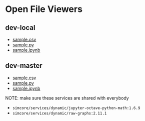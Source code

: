 # Open File Viewers


## dev-local
- [sample.csv](http://127.0.0.1:9081/view?file_type=CSV&viewer_key=simcore/services/dynamic/raw-graphs&viewer_version=2.11.1&file_size=1&download_link=https://raw.githubusercontent.com/pcrespov/osparc-sample-studies/master/files%20samples/sample.csv)
- [sample.py](http://127.0.0.1:9081/view?file_type=IPYNB&viewer_key=simcore/services/dynamic/jupyter-octave-python-math&viewer_version=1.6.9&file_size=1&download_link=https://raw.githubusercontent.com/pcrespov/osparc-sample-studies/master/files%20samples/sample.py)
- [sample.ipynb](http://127.0.0.1:9081/view?file_type=IPYNB&viewer_key=simcore/services/dynamic/jupyter-octave-python-math&viewer_version=1.6.9&file_size=1&download_link=https://raw.githubusercontent.com/pcrespov/osparc-sample-studies/master/files%20samples/sample.ipynb)


## dev-master

- [sample.csv](https://osparc-master.speag.com/view?file_type=CSV&viewer_key=simcore/services/dynamic/raw-graphs&viewer_version=2.11.1&file_size=1&download_link=https://raw.githubusercontent.com/pcrespov/osparc-sample-studies/master/files%20samples/sample.csv)
- [sample.py](https://osparc-master.speag.com/view?file_type=IPYNB&viewer_key=simcore/services/dynamic/jupyter-octave-python-math&viewer_version=1.6.9&file_size=1&download_link=https://raw.githubusercontent.com/pcrespov/osparc-sample-studies/master/files%20samples/sample.py)
- [sample.ipynb](https://osparc-master.speag.com/view?file_type=IPYNB&viewer_key=simcore/services/dynamic/jupyter-octave-python-math&viewer_version=1.6.9&file_size=1&download_link=https://raw.githubusercontent.com/pcrespov/osparc-sample-studies/master/files%20samples/sample.ipynb)



NOTE: make sure these services are shared with everybody
 - ``simcore/services/dynamic/jupyter-octave-python-math:1.6.9``
 - ``simcore/services/dynamic/raw-graphs:2.11.1``
